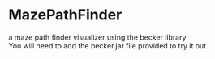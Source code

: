# MazePathFinder
a maze path finder visualizer using the becker library\
You will need to add the becker.jar file provided to try it out
